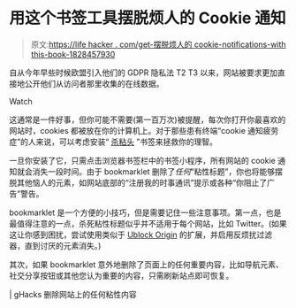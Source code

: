 # 用这个书签工具摆脱烦人的 Cookie 通知

> 原文:[https://life hacker . com/get-摆脱烦人的 cookie-notifications-with this-book-1828457930](https://lifehacker.com/get-rid-of-annoying-cookie-notifications-with-this-book-1828457930)

自从今年早些时候欧盟引入他们的 GDPR 隐私法 T2 T3 以来，网站被要求更加直接地公开他们从访问者那里收集的在线数据。

Watch

这通常是一件好事，但你可能不需要(第一百万次)被提醒，每次你打开你最喜欢的网站时，cookies 都被放在你的计算机上。对于那些患有终端“cookie 通知疲劳症”的人来说，可以考虑安装“ [杀粘头](https://alisdair.mcdiarmid.org/kill-sticky-headers/) ”书签来拯救你的理智。

一旦你安装了它，只需点击浏览器书签栏中的书签小程序，所有网站的 cookie 通知就会消失一段时间。由于 bookmarklet 删除了*任何*“粘性标题”，你也将能够摆脱其他恼人的元素，如网站底部的“注册我的时事通讯”提示或各种“你阻止了广告”警告。

bookmarklet 是一个方便的小技巧，但是需要记住一些注意事项。第一点，也是最值得注意的一点，杀死粘性标题似乎并不适用于每个网站，比如 Twitter。(如果这让你感到困扰，尝试使用类似于 [Ublock Origin](https://lifehacker.com/the-best-browser-extensions-that-protect-your-privacy-479408034) 的扩展，并启用反烦扰过滤器，直到讨厌的元素消失。)

其次，如果 bookmarklet 意外地删除了页面上的任何重要内容，比如导航元素、社交分享按钮或其他您认为重要的内容，只需刷新站点即可恢复。

| gHacks 删除网站上的任何粘性内容
